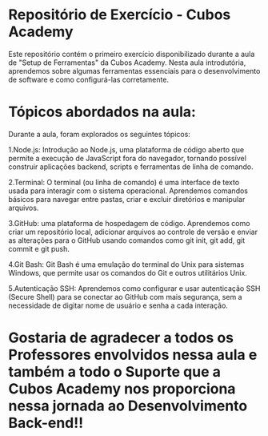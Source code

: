  # Repositório de Exercício - Cubos Academy
Este repositório contém o primeiro exercício disponibilizado durante a aula de "Setup de Ferramentas" da Cubos Academy. Nesta aula introdutória, aprendemos sobre algumas ferramentas essenciais para o desenvolvimento de software e como configurá-las corretamente.

# Tópicos abordados na aula:
Durante a aula, foram explorados os seguintes tópicos:

1.Node.js: Introdução ao Node.js, uma plataforma de código aberto que permite a execução de JavaScript fora do navegador, tornando possível construir aplicações backend, scripts e ferramentas de linha de comando.

2.Terminal: O terminal (ou linha de comando) é uma interface de texto usada para interagir com o sistema operacional. Aprendemos comandos básicos para navegar entre pastas, criar e excluir diretórios e manipular arquivos.

3.GitHub: uma plataforma de hospedagem de código. Aprendemos como criar um repositório local, adicionar arquivos ao controle de versão e enviar as alterações para o GitHub usando comandos como git init, git add, git commit e git push.

4.Git Bash: Git Bash é uma emulação do terminal do Unix para sistemas Windows, que permite usar os comandos do Git e outros utilitários Unix.

5.Autenticação SSH: Aprendemos como configurar e usar autenticação SSH (Secure Shell) para se conectar ao GitHub com mais segurança, sem a necessidade de digitar nome de usuário e senha a cada interação.

# Gostaria de agradecer a todos os Professores envolvidos nessa aula e também a todo o Suporte que a Cubos Academy nos proporciona nessa jornada ao Desenvolvimento Back-end!!
